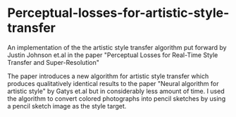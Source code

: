 # Perceptual-losses-for-artistic-style-transfer
An implementation of the the artistic style transfer algorithm put forward by Justin Johnson et.al in the paper "Perceptual Losses for Real-Time Style Transfer and Super-Resolution"


The paper introduces a new algorithm for artistic style transfer which produces qualitatively identical results to the paper "Neural algorithm for artistic style" by Gatys et.al but in considerably less amount of time. I used the algorithm to convert colored photographs into pencil sketches by using a pencil sketch image as the style target.
